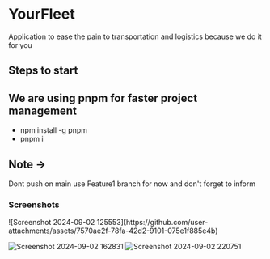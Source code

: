 <h1>YourFleet</h1>
<p>
  Application to ease the pain to transportation and logistics because we do it for you
</p>
<h2>Steps to start</h2>
<h2>We are using pnpm for faster project management</h2>
<ul>
  <li>npm install -g pnpm</li>
  <li>pnpm i</li>
</ul>

<h2>Note -> </h2>
<p>
  Dont push on main use Feature1 branch for now and don't forget to inform
</p>

<h3>Screenshots</h3>
![Screenshot 2024-09-02 125553](https://github.com/user-attachments/assets/7570ae2f-78fa-42d2-9101-075e1f885e4b)

![Screenshot 2024-09-02 162831](https://github.com/user-attachments/assets/95e8800e-8830-4587-ad81-92724b02b59b)
![Screenshot 2024-09-02 220751](https://github.com/user-attachments/assets/32b0aef3-99a0-414d-88b2-5a0bfafb27ba)
